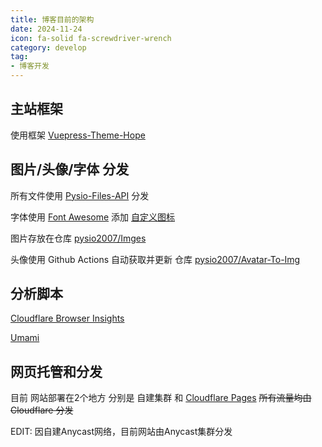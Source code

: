 ```yaml
---
title: 博客目前的架构
date: 2024-11-24
icon: fa-solid fa-screwdriver-wrench
category: develop
tag:
- 博客开发
---
```


## 主站框架

使用框架 [Vuepress-Theme-Hope](https://github.com/vuepress-theme-hope/vuepress-theme-hope/)

## 图片/头像/字体 分发

所有文件使用 [Pysio-Files-API](https://github.com/pysio2007/Files-API/) 分发

字体使用 [Font Awesome](https://fontawesome.com/) 添加 [自定义图标](https://www.pysio.online/posts/develop/icon.html) 

图片存放在仓库 [pysio2007/Imges](https://github.com/pysio2007/Imges)

头像使用 Github Actions 自动获取并更新 仓库 [pysio2007/Avatar-To-Img](https://github.com/pysio2007/avatar-to-img)

## 分析脚本

[Cloudflare Browser Insights](https://www.cloudflare.com/)

[Umami](https://umami.is/)

## 网页托管和分发

目前 网站部署在2个地方 分别是 自建集群 和 [Cloudflare Pages](https://pages.cloudflare.com/) ~~所有流量均由 Cloudflare 分发~~

EDIT: 因自建Anycast网络，目前网站由Anycast集群分发